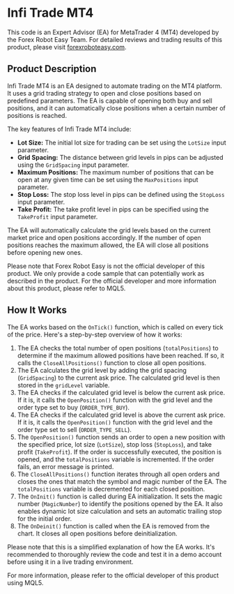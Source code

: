# Infi Trade MT4

This code is an Expert Advisor (EA) for MetaTrader 4 (MT4) developed by the Forex Robot Easy Team. For detailed reviews and trading results of this product, please visit [forexroboteasy.com](https://forexroboteasy.com/forex-robot-review/infi-trade-mt4-review-unleashing-forex-trading-efficiency/).

## Product Description

Infi Trade MT4 is an EA designed to automate trading on the MT4 platform. It uses a grid trading strategy to open and close positions based on predefined parameters. The EA is capable of opening both buy and sell positions, and it can automatically close positions when a certain number of positions is reached.

The key features of Infi Trade MT4 include:
- **Lot Size:** The initial lot size for trading can be set using the `LotSize` input parameter.
- **Grid Spacing:** The distance between grid levels in pips can be adjusted using the `GridSpacing` input parameter.
- **Maximum Positions:** The maximum number of positions that can be open at any given time can be set using the `MaxPositions` input parameter.
- **Stop Loss:** The stop loss level in pips can be defined using the `StopLoss` input parameter.
- **Take Profit:** The take profit level in pips can be specified using the `TakeProfit` input parameter.

The EA will automatically calculate the grid levels based on the current market price and open positions accordingly. If the number of open positions reaches the maximum allowed, the EA will close all positions before opening new ones.

Please note that Forex Robot Easy is not the official developer of this product. We only provide a code sample that can potentially work as described in the product. For the official developer and more information about this product, please refer to MQL5.

## How It Works

The EA works based on the `OnTick()` function, which is called on every tick of the price. Here's a step-by-step overview of how it works:

1. The EA checks the total number of open positions (`totalPositions`) to determine if the maximum allowed positions have been reached. If so, it calls the `CloseAllPositions()` function to close all open positions.
2. The EA calculates the grid level by adding the grid spacing (`GridSpacing`) to the current ask price. The calculated grid level is then stored in the `gridLevel` variable.
3. The EA checks if the calculated grid level is below the current ask price. If it is, it calls the `OpenPosition()` function with the grid level and the order type set to buy (`ORDER_TYPE_BUY`).
4. The EA checks if the calculated grid level is above the current ask price. If it is, it calls the `OpenPosition()` function with the grid level and the order type set to sell (`ORDER_TYPE_SELL`).
5. The `OpenPosition()` function sends an order to open a new position with the specified price, lot size (`LotSize`), stop loss (`StopLoss`), and take profit (`TakeProfit`). If the order is successfully executed, the position is opened, and the `totalPositions` variable is incremented. If the order fails, an error message is printed.
6. The `CloseAllPositions()` function iterates through all open orders and closes the ones that match the symbol and magic number of the EA. The `totalPositions` variable is decremented for each closed position.
7. The `OnInit()` function is called during EA initialization. It sets the magic number (`MagicNumber`) to identify the positions opened by the EA. It also enables dynamic lot size calculation and sets an automatic trailing stop for the initial order.
8. The `OnDeinit()` function is called when the EA is removed from the chart. It closes all open positions before deinitialization.

Please note that this is a simplified explanation of how the EA works. It's recommended to thoroughly review the code and test it in a demo account before using it in a live trading environment.

For more information, please refer to the official developer of this product using MQL5.
